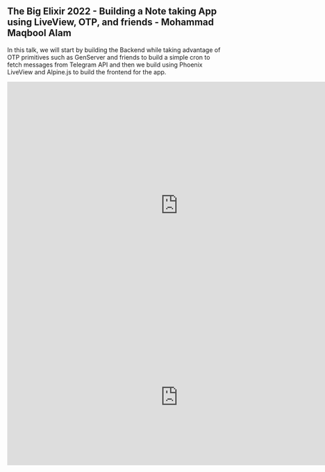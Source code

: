 ## The Big Elixir 2022 - Building a Note taking App using LiveView, OTP, and friends - Mohammad Maqbool Alam

In this talk, we will start by building the Backend while taking advantage of OTP primitives such as GenServer and friends to build a simple cron to fetch messages from Telegram API and then we build using Phoenix LiveView and Alpine.js to build the frontend for the app.

<iframe src="https://docs.google.com/presentation/d/e/2PACX-1vTvUGTZbG8UKp17R1j9nbGr5nO017P68g-hKg_TSmsXg-fAhf64eiQRa3liks4L-yDrRne_s-IKW8cA/embed?start=false&loop=false&delayms=3000" frameborder="0" width="785" height="569" allowfullscreen="true" mozallowfullscreen="true" webkitallowfullscreen="true"></iframe>

<iframe width="785" height="315" src="https://www.youtube-nocookie.com/embed/kev-XCVsvG4?start=105" title="YouTube video player" frameborder="0" allow="accelerometer; autoplay; clipboard-write; encrypted-media; gyroscope; picture-in-picture" allowfullscreen></iframe>